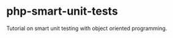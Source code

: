 php-smart-unit-tests
====================

Tutorial on smart unit testing with object oriented programming.
